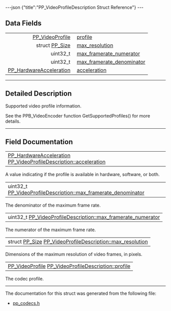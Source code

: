 ---json {"title":"PP\_VideoProfileDescription Struct Reference"} ---

Data Fields
-----------

<table><tbody><tr class="odd"><td style="text-align: right;"><a href="/docs/native-client/pepper_stable/c/group___enums#ga4d50d27186f68b2de578e82162206fea" class="el">PP_VideoProfile</a> </td><td><a href="/docs/native-client/pepper_stable/c/struct_p_p___video_profile_description__0__1#a97e76f7bc9c271fdd8b8964670711f65" class="el">profile</a></td></tr><tr class="even"><td style="text-align: right;">struct <a href="/docs/native-client/pepper_stable/c/struct_p_p___size/" class="el">PP_Size</a> </td><td><a href="/docs/native-client/pepper_stable/c/struct_p_p___video_profile_description__0__1#ab3ffdab3497ff29df3d31e44c560f2f4" class="el">max_resolution</a></td></tr><tr class="odd"><td style="text-align: right;">uint32_t </td><td><a href="/docs/native-client/pepper_stable/c/struct_p_p___video_profile_description__0__1#a01c7a68c5b96c3d2cc048e35d82330dd" class="el">max_framerate_numerator</a></td></tr><tr class="even"><td style="text-align: right;">uint32_t </td><td><a href="/docs/native-client/pepper_stable/c/struct_p_p___video_profile_description__0__1#a5339510fd2f94fde1e83f81b9bd47aa8" class="el">max_framerate_denominator</a></td></tr><tr class="odd"><td style="text-align: right;"><a href="/docs/native-client/pepper_stable/c/group___enums#ga6a3fd7e22be02521243b52481afadae5" class="el">PP_HardwareAcceleration</a> </td><td><a href="/docs/native-client/pepper_stable/c/struct_p_p___video_profile_description__0__1#a4d558d8ca3c8903544cb1f12c07d2a42" class="el">acceleration</a></td></tr></tbody></table>

------------------------------------------------------------------------

<span id="details" class="anchor" style="margin: 0;"></span>

Detailed Description
--------------------

Supported video profile information.

See the PPB\_VideoEncoder function GetSupportedProfiles() for more details.

------------------------------------------------------------------------

Field Documentation
-------------------

<span id="a4d558d8ca3c8903544cb1f12c07d2a42" class="anchor" style="margin: 0;"></span>

<table><tbody><tr class="odd"><td><a href="/docs/native-client/pepper_stable/c/group___enums#ga6a3fd7e22be02521243b52481afadae5" class="el">PP_HardwareAcceleration</a> <a href="/docs/native-client/pepper_stable/c/struct_p_p___video_profile_description__0__1#a4d558d8ca3c8903544cb1f12c07d2a42" class="el">PP_VideoProfileDescription::acceleration</a></td></tr></tbody></table>

A value indicating if the profile is available in hardware, software, or both.

<span id="a5339510fd2f94fde1e83f81b9bd47aa8" class="anchor" style="margin: 0;"></span>

<table><tbody><tr class="odd"><td>uint32_t <a href="/docs/native-client/pepper_stable/c/struct_p_p___video_profile_description__0__1#a5339510fd2f94fde1e83f81b9bd47aa8" class="el">PP_VideoProfileDescription::max_framerate_denominator</a></td></tr></tbody></table>

The denominator of the maximum frame rate.

<span id="a01c7a68c5b96c3d2cc048e35d82330dd" class="anchor" style="margin: 0;"></span>

<table><tbody><tr class="odd"><td>uint32_t <a href="/docs/native-client/pepper_stable/c/struct_p_p___video_profile_description__0__1#a01c7a68c5b96c3d2cc048e35d82330dd" class="el">PP_VideoProfileDescription::max_framerate_numerator</a></td></tr></tbody></table>

The numerator of the maximum frame rate.

<span id="ab3ffdab3497ff29df3d31e44c560f2f4" class="anchor" style="margin: 0;"></span>

<table><tbody><tr class="odd"><td>struct <a href="/docs/native-client/pepper_stable/c/struct_p_p___size/" class="el">PP_Size</a> <a href="/docs/native-client/pepper_stable/c/struct_p_p___video_profile_description__0__1#ab3ffdab3497ff29df3d31e44c560f2f4" class="el">PP_VideoProfileDescription::max_resolution</a></td></tr></tbody></table>

Dimensions of the maximum resolution of video frames, in pixels.

<span id="a97e76f7bc9c271fdd8b8964670711f65" class="anchor" style="margin: 0;"></span>

<table><tbody><tr class="odd"><td><a href="/docs/native-client/pepper_stable/c/group___enums#ga4d50d27186f68b2de578e82162206fea" class="el">PP_VideoProfile</a> <a href="/docs/native-client/pepper_stable/c/struct_p_p___video_profile_description__0__1#a97e76f7bc9c271fdd8b8964670711f65" class="el">PP_VideoProfileDescription::profile</a></td></tr></tbody></table>

The codec profile.

------------------------------------------------------------------------

The documentation for this struct was generated from the following file:

-   <a href="/docs/native-client/pepper_stable/c/pp__codecs_8h/" class="el">pp_codecs.h</a>
